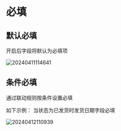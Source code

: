 # 必填


## 默认必填

开启后字段将默认为必填项

![20240411114641](https://nocobase-docs.oss-cn-beijing.aliyuncs.com/20240411114641.png)

## 条件必填

通过联动规则按条件设置必填

如下示例： 当状态为已发货时发货日期字段必填

![20240412110939](https://nocobase-docs.oss-cn-beijing.aliyuncs.com/20240412110939.png)
